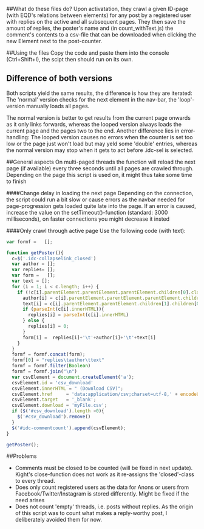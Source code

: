 ##What do these files do?
Upon activatation, they crawl a given ID-page (with EQD's relations between elements) for any post by a registered user with replies on the active and all subsequent pages. They then save the amount of replies, the poster's name and (in count_withText.js) the comment's contents to a csv-file that can be downloaded when clicking the new Element next to the post-counter.

##Using the files
Copy the code and paste them into the console (Ctrl+Shift+I), the scipt then should run on its own.

## Difference of both versions
Both scripts yield the same results, the difference is how they are iterated: The 'normal' version checks for the next element in the nav-bar, the 'loop'-version manually loads all pages. 

The normal version is better to get results from the current page onwards as it only links forwards, whereas the looped version always loads the current page and the pages two to the end. Another difference lies in error-handling: The looped version causes no errors when the counter is set too low or the page just won't load but may yeld some 'double' entries, whereas the normal version may stop when it gets to act before .idc-sel is selected.

##General aspects
On multi-paged threads the function will reload the next page (if available) every three seconds until all pages are crawled through.
Depending on the page this script is used on, it might thus take some time to finish

####Change delay in loading the next page
Depending on the connection, the script could run a bit slow or cause errors as the navbar needed for page-progression gets loaded quite late into the page. 
If an error is caused, increase the value on the setTimeout()-function (standard: 3000 milliseconds), on faster connections you might decrease it insted

####Only crawl through active page
Use the following code (with text):
```Javascript
var formf =   [];

function getPoster(){
  c=$('.idc-collapselink_closed')
  var author = [];
  var replies= [];
  var form =   [];
  var text = [];
  for (i = 1; i < c.length; i++) { 
    if (!c[i].parentElement.parentElement.parentElement.children[0].classList.contains ('idc-twitter') && !c[i].parentElement.parentElement.parentElement.children[0].classList.contains ('idc-anonymous')) {
      author[i] = c[i].parentElement.parentElement.parentElement.children[0].children[0].children[0].children[3].children[0].innerHTML;
      text[i] = c[i].parentElement.parentElement.children[1].children[0].innerHTML
      if (parseInt(c[i].innerHTML)){
        replies[i] = parseInt(c[i].innerHTML)
      } else {
        replies[i] = 0;
      } 
      form[i] =  replies[i]+'\t'+author[i]+'\t'+text[i]
    }
  } 
  formf = formf.concat(form);
  formf[0] = "replies\tauthor\ttext"
  formf = formf.filter(Boolean)
  formf = formf.join("\n")
  var csvElement = document.createElement('a');
  csvElement.id = 'csv_download'
  csvElement.innerHTML = " (Download CSV)";
  csvElement.href     = 'data:application/csv;charset=utf-8,' + encodeURIComponent(formf);
  csvElement.target   = '_blank';
  csvElement.download = 'myFile.csv';
  if ($('#csv_download').length >0){
    $('#csv_download').remove()
  }
  $('#idc-commentcount').append(csvElement);
}

getPoster();
```
##Problems
* Comments must be closed to be counted (will be fixed in next update). Kight's close-function does not work as it re-assigns the 'closed'-class to every thread.
* Does only count registered users as the data for Anons or users from Facebook/Twitter/Instagram is stored differently. Might be fixed if the need arises
* Does not count 'empty' threads, i.e. posts without replies. As the origin of this script was to count what makes a reply-worthy post, I deliberately avoided them for now. 

